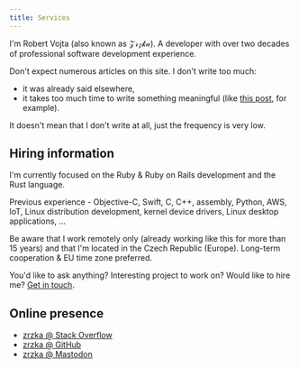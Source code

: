 ```yaml
---
title: Services
---
```


I'm Robert Vojta (also known as 𝒵𝓇𝓏𝓀𝒶). A developer with over two
decades of professional software development experience.

Don't expect numerous articles on this site. I don't write too much:

* it was already said elsewhere,
* it takes too much time to write something meaningful (like
[this post](/aws-journey-api-gateway-lambda-vpc-performance/), for example).

It doesn't mean that I don't write at all, just the frequency is very low.

## Hiring information

I'm currently focused on the Ruby & Ruby on Rails development and the Rust language.

Previous experience - Objective-C, Swift, C, C++, assembly, Python, AWS, IoT, Linux distribution development,
kernel device drivers, Linux desktop applications, ... 

Be aware that I work remotely only (already working like this for more than 15 years)
and that I'm located in the Czech Republic (Europe). Long-term cooperation & EU time zone preferred.

You'd like to ask anything? Interesting project to work on? Would like to hire
me? [Get in touch](mailto:rvojta@me.com).

## Online presence

* [zrzka @ Stack Overflow](https://stackoverflow.com/users/581190/zrzka)
* [zrzka @ GitHub](https://github.com/zrzka)
* <a rel="me" href="https://ruby.social/@zrzka">zrzka @ Mastodon</a>
